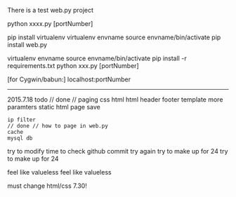 There is a test web.py project

python xxxx.py [portNumber]


pip install virtualenv
virtualenv envname
source envname/bin/activate
pip install web.py




virtualenv envname
source envname/bin/activate
pip install -r requirements.txt
python xxx.py [portNumber]

[for Cygwin/babun:]
localhost:portNumber


---
2015.7.18
todo 
    // done // paging
    css
    html
    html header footer
     template more paramters
    static html page
    save 
	
    ip filter
    // done // how to page in web.py
    cache
    mysql db

try to modify time to check github commit
try again
try to make up for 24
try to make up for 24

feel like valueless
feel like valueless

must change html/css 7.30!
